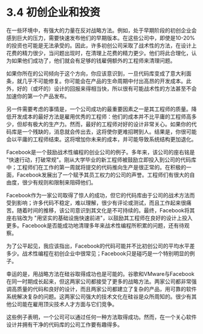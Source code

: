 # 3.4 初创企业和投资

在一些环境中，有强大的力量在反对战略方法。例如，处于早期阶段的初创企业会感到巨大的压力，需要快速发布他们的早期版本。在这些公司中，即使是10-20%的投资也可能是无法承受的。因此，许多初创公司采取了战术性的方法，在设计上花费的精力很少，当问题出现时，在清理上花费的精力更少。他们将此合理化，认为如果他们成功了，他们就会有足够的钱雇佣额外的工程师来清理问题。

如果你所在的公司倾向于这个方向，你应该意识到，一旦代码库变成了意大利面条，就几乎不可能修复。你可能会在产品的生命周期中付出高昂的开发成本。此外，好的（或坏的）设计的回报来得相当快，所以很有可能战术性的方法甚至不会加速你的第一个产品发布。

另一件需要考虑的事情是，一个公司成功的最重要因素之一是其工程师的质量。降低开发成本的最好方法是雇用优秀的工程师：他们的成本并不比平庸的工程师高多少，但却有极大的生产力。然而，最好的工程师对好的设计非常关心。如果你的代码库是一个残缺的，消息就会传出去，这将使你更难招聘到人。结果是，你很可能会以平庸的工程师结束。这将增加你未来的成本，并可能导致系统结构更加退化。

Facebook是一个鼓励战术性编程的创业公司的例子。多年来，该公司的座右铭是 "快速行动，打破常规"。刚从大学毕业的新工程师被鼓励立即投入到公司的代码库中；工程师们在工作的第一周就将提交的代码推向生产是很正常的。在积极的一面，Facebook发展出了一个赋予其员工权力的公司的声誉。工程师们有很大的自由度，很少有规则和限制来阻碍他们。

Facebook作为一家公司取得了惊人的成功，但它的代码库由于公司的战术方法而受到影响；许多代码不稳定，难以理解，很少有评论或测试，而且工作起来很痛苦。随着时间的推移，该公司意识到其文化是不可持续的。最终，Facebook将其座右铭改为 "用坚实的基础设施快速前进"，以鼓励其工程师在良好的设计上投入更多。Facebook是否能成功地清理多年来战术性编程所积累的问题，还有待观察。

为了公平起见，我应该指出，Facebook的代码可能并不比初创公司的平均水平差多少。战术性编程在初创企业中很常见；Facebook只是碰巧是一个特别明显的例子。

幸运的是，用战略方法在硅谷取得成功也是可能的。谷歌和VMware与Facebook在同一时期成长起来，但这两家公司都接受了更多的战略方法。两家公司都非常强调高质量的代码和良好的设计，而且两家公司都建立了复杂的产品，用可靠的软件系统解决复杂的问题。这两家公司强大的技术文化在硅谷是众所周知的。很少有其他公司能在雇用顶尖技术人才方面与它们竞争。

这些例子表明，一个公司可以通过任何一种方法取得成功。然而，在一个关心软件设计并拥有干净的代码库的公司工作要有趣得多。&#x20;
